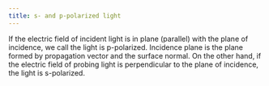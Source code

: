 ```yaml
---
title: s- and p-polarized light
---
```


If the electric field of incident light is in plane (parallel) with the plane of
incidence, we call the light is p-polarized. Incidence plane is the plane formed
by propagation vector and the surface normal. On the other hand, if the electric
field of probing light is perpendicular to the plane of incidence, the light is
s-polarized.
